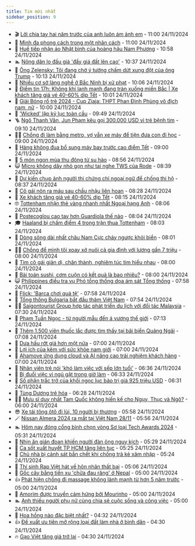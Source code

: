 ```yaml
---
title: Tim mới nhất
sidebar_position: 9
---
```


<!-- vnexpress-tin-moi-nhat:START -->
- 🎬 [Lời chia tay hai năm trước của anh luôn ám ảnh em](https://vnexpress.net/loi-chia-tay-hai-nam-truoc-cua-anh-luon-am-anh-em-4819760.html) - 11:00 24/11/2024
- 🐎 [Mình đa phong cách trong một nhân cách](https://vnexpress.net/minh-da-phong-cach-trong-mot-nhan-cach-4819673.html) - 11:00 24/11/2024
- 🦍 [Huế tiếp nhận áo Nhật bình của hoàng hậu Nam Phương](https://vnexpress.net/hue-tiep-nhan-ao-nhat-binh-cua-hoang-hau-nam-phuong-4819819.html) - 10:58 24/11/2024
- 🏊 [Nông dân lo đấu giá &#39;đẩy giá đất lên cao&#39;](https://vnexpress.net/nong-dan-lo-dau-gia-day-gia-dat-len-cao-4819767.html) - 10:37 24/11/2024
- 🎊 [Ông Zelensky: Tôi đang chờ ý tưởng chấm dứt xung đột của ông Trump](https://vnexpress.net/ong-zelensky-toi-dang-cho-y-tuong-cham-dut-xung-dot-cua-ong-trump-4819810.html) - 10:13 24/11/2024
- 🎃 [Nhiều cơ sở làng nghề ở Bắc Ninh bị xử phạt](https://vnexpress.net/nhieu-co-so-lang-nghe-o-bac-ninh-bi-xu-phat-4819801.html) - 10:06 24/11/2024
- 🧰 [Điểm tin 17h: Không khí lạnh mạnh đang tràn xuống miền Bắc | Xe khách tăng giá vé 40-60% dịp Tết](https://vnexpress.net/diem-tin-17h-khong-khi-lanh-manh-dang-tran-xuong-mien-bac-xe-khach-tang-gia-ve-40-60-dip-tet-4819817.html) - 10:01 24/11/2024
- 🔭 [Giải Bóng rổ trẻ 2024 - Cup Ziaja: THPT Phan Đình Phùng vô địch nam, nữ](https://vnexpress.net/giai-bong-ro-tre-2024-cup-ziaja-thpt-phan-dinh-phung-vo-dich-nam-nu-4813620.html) - 10:00 24/11/2024
- 🫶 [&#39;Wicked&#39; lập kỷ lục toàn cầu](https://vnexpress.net/wicked-lap-ky-luc-toan-cau-4819803.html) - 09:49 24/11/2024
- 🪜 [Ngô Thanh Vân, Jun Phạm kêu gọi 300.000 USD vì trẻ bệnh tim](https://vnexpress.net/ngo-thanh-van-jun-pham-keu-goi-300-000-usd-vi-tre-benh-tim-4819751.html) - 09:10 24/11/2024
- 👨‍🏫 [Chồng đi làm bằng metro, vợ vẫn xe máy để tiện đưa con đi học](https://vnexpress.net/chong-di-lam-bang-metro-vo-van-xe-may-de-tien-dua-con-di-hoc-4819743.html) - 09:00 24/11/2024
- 🎊 [Hàng không đua bổ sung máy bay trước cao điểm Tết](https://vnexpress.net/hang-khong-dua-bo-sung-may-bay-truoc-cao-diem-tet-4819738.html) - 09:00 24/11/2024
- 🎊 [5 món ngon mùa thu đông từ su hào](https://vnexpress.net/5-mon-ngon-mua-thu-dong-tu-su-hao-4819794.html) - 08:56 24/11/2024
- 😺 [Micro không dây nhỏ gọn như tai nghe TWS của Rode](https://vnexpress.net/micro-khong-day-nho-gon-nhu-tai-nghe-tws-cua-rode-4819789.html) - 08:39 24/11/2024
- 🐘 [Dự kiến chụp ảnh người thi chứng chỉ ngoại ngữ để chống thi hộ](https://vnexpress.net/du-kien-chup-anh-nguoi-thi-chung-chi-ngoai-ngu-de-chong-thi-ho-4819726.html) - 08:37 24/11/2024
- 🌁 [Cô gái nôn ra máu sau chầu nhậu liên hoan](https://vnexpress.net/co-gai-non-ra-mau-sau-chau-nhau-lien-hoan-4819741.html) - 08:28 24/11/2024
- 🐲 [Xe khách tăng giá vé 40-60% dịp Tết](https://vnexpress.net/xe-khach-tang-gia-ve-40-60-dip-tet-4819784.html) - 08:15 24/11/2024
- 🤓 [Tottenham nhận thẻ vàng nhanh nhất Ngoại hạng Anh](https://vnexpress.net/tottenham-nhan-the-vang-nhanh-nhat-ngoai-hang-anh-4819729.html) - 08:06 24/11/2024
- 💪 [Postecoglou cao tay hơn Guardiola thế nào](https://vnexpress.net/postecoglou-cao-tay-hon-guardiola-the-nao-4819719.html) - 08:04 24/11/2024
- 🎓 [Haaland bị chấm điểm 4 trong trận thua Tottenham](https://vnexpress.net/haaland-bi-cham-diem-4-trong-tran-thua-tottenham-4819730.html) - 08:03 24/11/2024
- 🫣 [Dòng sông dài nhất châu Nam Cực chảy ngược khỏi biển](https://vnexpress.net/dong-song-dai-nhat-chau-nam-cuc-chay-nguoc-khoi-bien-4819645.html) - 08:01 24/11/2024
- 🧑‍💻 [Chồng để mình tôi xoay xở nuôi cả gia đình với lương gần 7 triệu](https://vnexpress.net/chong-de-minh-toi-xoay-xo-nuoi-ca-gia-dinh-voi-luong-gan-7-trieu-4819691.html) - 08:00 24/11/2024
- 🐲 [Tìm cô gái giản dị, chân thành, nghiêm túc tìm hiểu nhau](https://vnexpress.net/tim-co-gai-gian-di-chan-thanh-nghiem-tuc-tim-hieu-nhau-4819674.html) - 08:00 24/11/2024
- 🌝 [Bài toán sushi, cơm cuộn có kết quả là bao nhiêu?](https://vnexpress.net/bai-toan-sushi-com-cuon-co-ket-qua-la-bao-nhieu-4818595.html) - 08:00 24/11/2024
- 😺 [Philippines điều tra vụ Phó tổng thống dọa ám sát Tổng thống](https://vnexpress.net/philippines-dieu-tra-vu-pho-tong-thong-doa-am-sat-tong-thong-4819781.html) - 07:58 24/11/2024
- 🐎 [Flick: &#39;Barca chơi quá tệ&#39;](https://vnexpress.net/flick-barca-choi-qua-te-4819679.html) - 07:58 24/11/2024
- 🎡 [Tổng thống Bulgaria bắt đầu thăm Việt Nam](https://vnexpress.net/tong-thong-bulgaria-bat-dau-tham-viet-nam-4819780.html) - 07:54 24/11/2024
- 👨‍🏫 [Saigontourist Group hợp tác phát triển du lịch với đối tác Malaysia](https://vnexpress.net/saigontourist-group-hop-tac-phat-trien-du-lich-voi-doi-tac-malaysia-4819783.html) - 07:30 24/11/2024
- 🦆 [Phạm Tuấn Ngọc - từ người mẫu đến á vương thế giới](https://vnexpress.net/pham-tuan-ngoc-tu-nguoi-mau-den-a-vuong-the-gioi-4819752.html) - 07:13 24/11/2024
- 🚦 [Thêm 1.500 viên thuốc lắc được tìm thấy tại bãi biển Quảng Ngãi](https://vnexpress.net/them-1-500-vien-thuoc-lac-duoc-tim-thay-tai-bai-bien-quang-ngai-4819768.html) - 07:08 24/11/2024
- 💫 [Dưa hấu rớt giá hơn một nửa](https://vnexpress.net/dua-hau-rot-gia-hon-mot-nua-4819676.html) - 07:00 24/11/2024
- 🎉 [Lợi ích của kẽm với sức khỏe nam giới](https://vnexpress.net/loi-ich-cua-kem-voi-suc-khoe-nam-gioi-4818842.html) - 07:00 24/11/2024
- 🌋 [Ahamove ứng dụng cloud và AI nâng cao trải nghiệm khách hàng](https://vnexpress.net/ahamove-ung-dung-cloud-va-ai-nang-cao-trai-nghiem-khach-hang-4819765.html) - 07:00 24/11/2024
- 🤖 [Nhân viên trẻ nói &#39;khó làm việc với sếp lớn tuổi&#39;](https://vnexpress.net/nhan-vien-tre-noi-kho-lam-viec-voi-sep-lon-tuoi-4819750.html) - 06:36 24/11/2024
- 🦏 [Bị đuổi việc vì ngủ gật trong giờ làm](https://vnexpress.net/bi-duoi-viec-vi-ngu-gat-trong-gio-lam-4819739.html) - 06:33 24/11/2024
- 🦩 [Số phận trắc trở của khối ngọc lục bảo trị giá 925 triệu USD](https://vnexpress.net/vu-tranh-chap-khoi-ngoc-luc-bao-tri-gia-925-trieu-usd-4819759.html) - 06:31 24/11/2024
- 👺 [Tùng Dương trẻ hóa](https://vnexpress.net/tung-duong-tre-hoa-4819689.html) - 06:28 24/11/2024
- 🧑‍🏫 [Mưu sĩ duy nhất Tam Quốc không hiến kế cho Ngụy, Thục và Ngô?](https://vnexpress.net/muu-si-duy-nhat-tam-quoc-khong-hien-ke-cho-nguy-thuc-va-ngo-4819192.html) - 06:00 24/11/2024
- 😎 [Xe tải tông ôtô đi lùi, 10 người bị thương](https://vnexpress.net/xe-tai-tong-oto-di-lui-10-nguoi-bi-thuong-4819460.html) - 05:58 24/11/2024
- 🪄 [Nissan Almera 2024 ra mắt tại Việt Nam 28/11](https://vnexpress.net/nissan-almera-2024-ra-mat-tai-viet-nam-28-11-4819555.html) - 05:56 24/11/2024
- 🏊 [Hôm nay đóng cổng bình chọn vòng Sơ loại Tech Awards 2024](https://vnexpress.net/hom-nay-dong-cong-binh-chon-vong-so-loai-tech-awards-2024-4819757.html) - 05:31 24/11/2024
- 💃 [Nhịn ăn gián đoạn khiến người đàn ông nguy kịch](https://vnexpress.net/nhin-an-gian-doan-khien-nguoi-dan-ong-nguy-kich-4819724.html) - 05:29 24/11/2024
- 🦆 [Ca sốt xuất huyết TP HCM tăng liên tục](https://vnexpress.net/ca-sot-xuat-huyet-tp-hcm-tang-lien-tuc-4819702.html) - 05:25 24/11/2024
- 🎊 [Chủ nhà bị cảnh sát bắn chết khi chống trả kẻ xâm nhập](https://vnexpress.net/chu-nha-bi-canh-sat-ban-chet-khi-chong-tra-ke-xam-nhap-4819749.html) - 05:24 24/11/2024
- 👺 [Thí sinh Rap Việt hát về hôn nhân thất bại](https://vnexpress.net/thi-sinh-rap-viet-hat-ve-hon-nhan-that-bai-4819732.html) - 05:06 24/11/2024
- 🎡 [Gốc cây bằng tiền xu &#39;chữa đau răng&#39; ở Nepal](https://vnexpress.net/goc-cay-bang-tien-xu-chua-dau-rang-o-nepal-4819715.html) - 05:00 24/11/2024
- 👍 [Phát hiện chồng đi massage không lành mạnh từ hơn 5 năm trước](https://vnexpress.net/phat-hien-chong-di-massage-khong-lanh-manh-tu-hon-5-nam-truoc-4819692.html) - 05:00 24/11/2024
- 🐎 [Amorim được truyền cảm hứng bởi Mourinho](https://vnexpress.net/amorim-duoc-truyen-cam-hung-boi-mourinho-4819683.html) - 05:00 24/11/2024
- 🏊 [Anh thiếu người phụ nữ cùng chia sẻ cuộc sống và công việc](https://vnexpress.net/anh-thieu-nguoi-phu-nu-cung-chia-se-cuoc-song-va-cong-viec-4819670.html) - 05:00 24/11/2024
- 🦩 [Hoa hồng nào đặc biệt nhất?](https://vnexpress.net/hoa-hong-nao-dac-biet-nhat-4816592.html) - 04:32 24/11/2024
- 👍 [Đề xuất ưu tiên mở rộng loại đất làm nhà ở bình dân](https://vnexpress.net/de-xuat-uu-tien-mo-rong-loai-dat-lam-nha-o-binh-dan-4819731.html) - 04:30 24/11/2024
- 🔥 [Gạo Việt tăng giá trở lại](https://vnexpress.net/gao-viet-tang-gia-tro-lai-4819716.html) - 04:30 24/11/2024<!-- vnexpress-tin-moi-nhat:END -->
